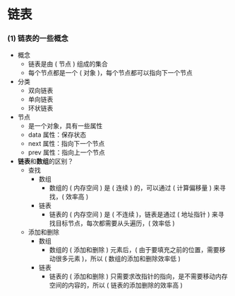 # 链表

### (1) 链表的一些概念

- 概念
  - 链表是由 ( 节点 ) 组成的集合
  - 每个节点都是一个 ( 对象 )，每个节点都可以指向下一个节点
- 分类
  - 双向链表
  - 单向链表
  - 环状链表
- 节点
  - 是一个对象，具有一些属性
  - data 属性：保存状态
  - next 属性：指向下一个节点
  - prev 属性：指向上一个节点
- **链表**和**数组**的区别？
  - 查找
    - 数组
      - 数组的 ( 内存空间 ) 是 ( 连续 ) 的，可以通过 ( 计算偏移量 ) 来寻找，( 效率高 )
    - 链表
      - 链表的 ( 内存空间 ) 是 ( 不连续 )，链表是通过 ( 地址指针 ) 来寻找目标节点，每次都需要从头遍历，( 效率低 )
  - 添加和删除
    - 数组
      - 数组的 ( 添加和删除 ) 元素后，( 由于要填充之前的位置，需要移动很多元素 )，所以 ( 数组的添加和删除效率低 )
    - 链表
      - 链表的 ( 添加和删除 ) 只需要求改指针的指向，是不需要移动内存空间的内容的，所以 ( 链表的添加删除的效率高 )
